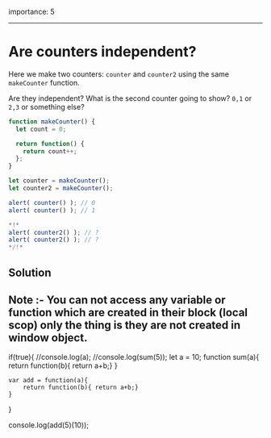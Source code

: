 importance: 5

---

# Are counters independent?

Here we make two counters: `counter` and `counter2` using the same `makeCounter` function.

Are they independent? What is the second counter going to show? `0,1` or `2,3` or something else?

```js
function makeCounter() {
  let count = 0;

  return function() {
    return count++;
  };
}

let counter = makeCounter();
let counter2 = makeCounter();

alert( counter() ); // 0
alert( counter() ); // 1

*!*
alert( counter2() ); // ?
alert( counter2() ); // ?
*/!*
```

## Solution ##
## Note :- You can not access any variable or function which are created in their block (local scop) only the thing is they are not created in window object. ##

  if(true){
    //console.log(a);
    //console.log(sum(5));
    let a = 10;
    function sum(a){
        return function(b){ return a+b;}
    }

    var add = function(a){
        return function(b){ return a+b;}
    }
}

console.log(add(5)(10));

